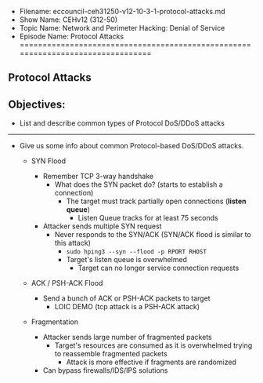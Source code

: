 - Filename: eccouncil-ceh31250-v12-10-3-1-protocol-attacks.md
- Show Name: CEHv12 (312-50)
- Topic Name: Network and Perimeter Hacking: Denial of Service
- Episode Name: Protocol Attacks
================================================================================


Protocol Attacks
--------------------------------------------------------------------------------

Objectives:
--------------------------------------------------------------------------------
- List and describe common types of Protocol DoS/DDoS attacks
--------------------------------------------------------------------------------


+ Give us some info about common Protocol-based DoS/DDoS attacks.
    + SYN Flood
      - Remember TCP 3-way handshake
        + What does the SYN packet do? (starts to establish a connection)
          - The target must track partially open connections (**listen queue**)
            + Listen Queue tracks for at least 75 seconds
      - Attacker sends multiple SYN request
        + Never responds to the SYN/ACK (SYN/ACK flood is similar to this attack)
          - `sudo hping3 --syn --flood -p RPORT RHOST`
          - Target's listen queue is overwhelmed
            + Target can no longer service connection requests

    + ACK / PSH-ACK Flood
      - Send a bunch of ACK or PSH-ACK packets to target
        + LOIC DEMO (tcp attack is a PSH-ACK attack)

    + Fragmentation
      - Attacker sends large number of fragmented packets
        + Target's resources are consumed as it is overwhelmed trying to reassemble
          fragmented packets
          - Attack is more effective if fragments are randomized
      - Can bypass firewalls/IDS/IPS solutions
